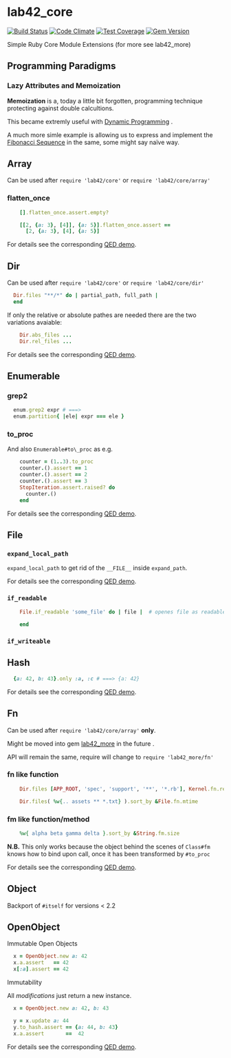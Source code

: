

# lab42\_core


[![Build Status](https://travis-ci.org/RobertDober/lab42_core.svg?branch=master)](https://travis-ci.org/RobertDober/lab42_core)
[![Code Climate](https://codeclimate.com/github/RobertDober/lab42_core/badges/gpa.svg)](https://codeclimate.com/github/RobertDober/lab42_core)
[![Test Coverage](https://codeclimate.com/github/RobertDober/lab42_core/badges/coverage.svg)](https://codeclimate.com/github/RobertDober/lab42_core)
[![Gem Version](https://badge.fury.io/rb/lab42_core.svg)](http://badge.fury.io/rb/lab42_core)

Simple Ruby Core Module Extensions (for more see lab42\_more)

## Programming Paradigms

### Lazy Attributes and Memoization

**Memoization** is a, today a little bit forgotten, programming technique protecting against double calcultions.

This became extremly useful with  [Dynamic Programming](https://en.wikipedia.org/wiki/Dynamic_programming#Dijkstra.27s_algorithm_for_the_shortest_path_problem) .

A much more simle example is allowing us to express and implement the [Fibonacci Sequence](https://en.wikipedia.org/wiki/Dynamic_programming#Fibonacci_sequence) in the same, some might say naïve way.

## Array

Can be used after `require 'lab42/core'` or `require 'lab42/core/array'`  

### flatten\_once

```ruby
    [].flatten_once.assert.empty?

    [[2, {a: 3}, [4]], {a: 5}].flatten_once.assert ==
      [2, {a: 3}, [4], {a: 5}]
```

For details see the corresponding [QED demo](https://github.com/RobertDober/lab42_core/blob/master/demo/array.md).

## Dir

Can be used after `require 'lab42/core'` or `require 'lab42/core/dir'`  

```ruby
  Dir.files "**/*" do | partial_path, full_path |
  end
```

If only the relative or absolute pathes are needed there are the two variations avaiable:

```ruby
    Dir.abs_files ...
    Dir.rel_files ...
```

For details see the corresponding [QED demo](https://github.com/RobertDober/lab42_core/blob/master/demo/dir.md).

## Enumerable

### grep2

```ruby
  enum.grep2 expr # ===>
  enum.partition{ |ele| expr === ele }
```

### to\_proc

And also `Enumerable#to\_proc` as e.g.

```ruby
    counter = (1..3).to_proc
    counter.().assert == 1
    counter.().assert == 2
    counter.().assert == 3
    StopIteration.assert.raised? do
      counter.()
    end
```


For details see the corresponding [QED demo](https://github.com/RobertDober/lab42_core/blob/master/demo/enumerable.md).

## File

### `expand_local_path`

`expand_local_path` to get rid of the `__FILE__` inside `expand_path`.

For details see the corresponding [QED demo](https://github.com/RobertDober/lab42_core/blob/master/demo/file.md).

### `if_readable` 

```ruby
    File.if_readable 'some_file' do | file |  # openes file as readable
      
    end
```


### `if_writeable` 

## Hash

```ruby
  {a: 42, b: 43}.only :a, :c # ===> {a: 42}
```

For details see the corresponding [QED demo](https://github.com/RobertDober/lab42_core/blob/master/demo/hash.md).

## Fn

Can be used after `require 'lab42/core/array'` **only**.

Might be moved into gem [lab42\_more](https://github.com/RobertDober/lab42_more) in the future .

API will remain the same, require will change to `require 'lab42_more/fn'` 

### fn like function

```ruby
    Dir.files [APP_ROOT, 'spec', 'support', '**', '*.rb'], Kernel.fn.require

    Dir.files( %w{.. assets ** *.txt} ).sort_by &File.fn.mtime
```
  
### fm like function/method

```ruby
    %w{ alpha beta gamma delta }.sort_by &String.fm.size
```

**N.B.** This only works because the object behind the scenes of `Class#fm` knows how to bind
upon call, once it has been transformed by `#to_proc` 


For details see the corresponding [QED demo](https://github.com/RobertDober/lab42_core/blob/master/demo/fn.md).

## Object

Backport of `#itself` for versions < 2.2

## OpenObject

Immutable Open Objects

```ruby
  x = OpenObject.new a: 42
  x.a.assert   == 42
  x[:a].assert == 42
```

Immutability


All _modifications_ just return a new instance.

```ruby
  x = OpenObject.new a: 42, b: 43

  y = x.update a: 44
  y.to_hash.assert == {a: 44, b: 43}
  x.a.assert       ==  42
```

For details see the corresponding [QED demo](https://github.com/RobertDober/lab42_core/blob/master/demo/open_object.md).
